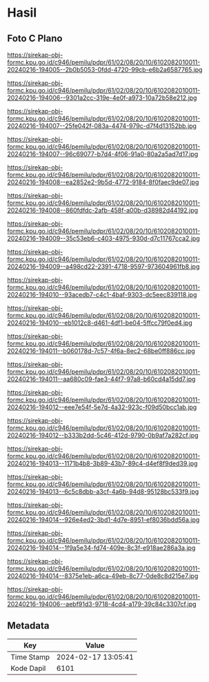# Hasil

## Foto C Plano

https://sirekap-obj-formc.kpu.go.id/c946/pemilu/pdpr/61/02/08/20/10/6102082010011-20240216-194005--2b0b5053-0fdd-4720-99cb-e6b2a6587765.jpg

https://sirekap-obj-formc.kpu.go.id/c946/pemilu/pdpr/61/02/08/20/10/6102082010011-20240216-194006--9301a2cc-319e-4e0f-a973-10a72b58e212.jpg

https://sirekap-obj-formc.kpu.go.id/c946/pemilu/pdpr/61/02/08/20/10/6102082010011-20240216-194007--25fe042f-083a-4474-979c-d7f4d13152bb.jpg

https://sirekap-obj-formc.kpu.go.id/c946/pemilu/pdpr/61/02/08/20/10/6102082010011-20240216-194007--96c69077-b7d4-4f06-91a0-80a2a5ad7d17.jpg

https://sirekap-obj-formc.kpu.go.id/c946/pemilu/pdpr/61/02/08/20/10/6102082010011-20240216-194008--ea2852e2-9b5d-4772-9184-8f0faec9de07.jpg

https://sirekap-obj-formc.kpu.go.id/c946/pemilu/pdpr/61/02/08/20/10/6102082010011-20240216-194008--860fdfdc-2afb-458f-a00b-d38982d44192.jpg

https://sirekap-obj-formc.kpu.go.id/c946/pemilu/pdpr/61/02/08/20/10/6102082010011-20240216-194009--35c53eb6-c403-4975-930d-d7c11767cca2.jpg

https://sirekap-obj-formc.kpu.go.id/c946/pemilu/pdpr/61/02/08/20/10/6102082010011-20240216-194009--a498cd22-2391-4718-9597-973604961fb8.jpg

https://sirekap-obj-formc.kpu.go.id/c946/pemilu/pdpr/61/02/08/20/10/6102082010011-20240216-194010--93acedb7-c4c1-4baf-9303-dc5eec839118.jpg

https://sirekap-obj-formc.kpu.go.id/c946/pemilu/pdpr/61/02/08/20/10/6102082010011-20240216-194010--eb1012c8-d461-4df1-be04-5ffcc79f0ed4.jpg

https://sirekap-obj-formc.kpu.go.id/c946/pemilu/pdpr/61/02/08/20/10/6102082010011-20240216-194011--b060178d-7c57-4f6a-8ec2-68be0ff886cc.jpg

https://sirekap-obj-formc.kpu.go.id/c946/pemilu/pdpr/61/02/08/20/10/6102082010011-20240216-194011--aa680c09-fae3-44f7-97a8-b60cd4a15dd7.jpg

https://sirekap-obj-formc.kpu.go.id/c946/pemilu/pdpr/61/02/08/20/10/6102082010011-20240216-194012--eee7e54f-5e7d-4a32-923c-f09d50bcc1ab.jpg

https://sirekap-obj-formc.kpu.go.id/c946/pemilu/pdpr/61/02/08/20/10/6102082010011-20240216-194012--b333b2dd-5c46-412d-9790-0b9af7a282cf.jpg

https://sirekap-obj-formc.kpu.go.id/c946/pemilu/pdpr/61/02/08/20/10/6102082010011-20240216-194013--1171b4b8-3b89-43b7-89c4-d4ef8f9ded39.jpg

https://sirekap-obj-formc.kpu.go.id/c946/pemilu/pdpr/61/02/08/20/10/6102082010011-20240216-194013--6c5c8dbb-a3cf-4a6b-94d8-95128bc533f9.jpg

https://sirekap-obj-formc.kpu.go.id/c946/pemilu/pdpr/61/02/08/20/10/6102082010011-20240216-194014--926e4ed2-3bd1-4d7e-8951-ef8036bdd56a.jpg

https://sirekap-obj-formc.kpu.go.id/c946/pemilu/pdpr/61/02/08/20/10/6102082010011-20240216-194014--1f9a5e34-fd74-409e-8c3f-e918ae286a3a.jpg

https://sirekap-obj-formc.kpu.go.id/c946/pemilu/pdpr/61/02/08/20/10/6102082010011-20240216-194014--8375e1eb-a6ca-49eb-8c77-0de8c8d215e7.jpg

https://sirekap-obj-formc.kpu.go.id/c946/pemilu/pdpr/61/02/08/20/10/6102082010011-20240216-194006--aebf91d3-9718-4cd4-a179-39c84c3307cf.jpg


## Metadata

| Key        | Value               |
| ---------- | ------------------- |
| Time Stamp | 2024-02-17 13:05:41 |
| Kode Dapil | 6101                |



